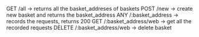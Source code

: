 GET /all -> returns all the basket_addreses of baskets
POST /new -> create new basket and returns the basket_address
ANY /:basket_address -> records the requests, returns 200
GET /:basket_address/web -> get all the recorded requests
DELETE /:basket_address/web -> delete basket
